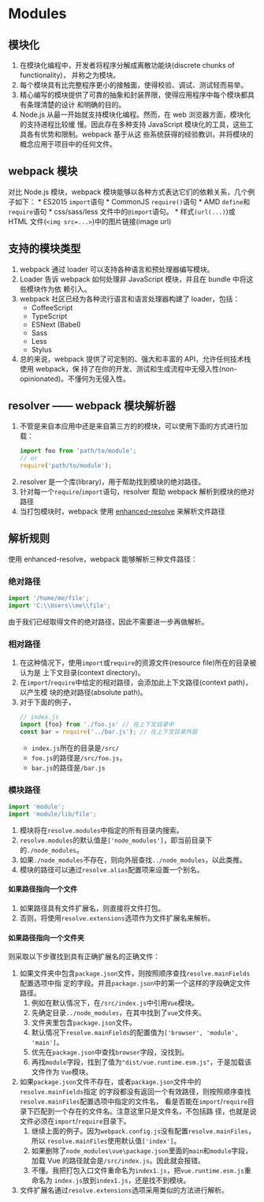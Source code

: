 # Modules

## 模块化
1. 在模块化编程中，开发者将程序分解成离散功能块(discrete chunks of functionality)，
并称之为模块。
2. 每个模块具有比完整程序更小的接触面，使得校验、调试、测试轻而易举。
3. 精心编写的模块提供了可靠的抽象和封装界限，使得应用程序中每个模块都具有条理清楚的设计
和明确的目的。
4. Node.js 从最一开始就支持模块化编程。然而，在 web 浏览器方面，模块化的支持进程比较缓
慢。因此存在多种支持 JavaScript 模块化的工具，这些工具各有优势和限制。webpack 基于从这
些系统获得的经验教训，并将模块的概念应用于项目中的任何文件。


## webpack 模块
对比 Node.js 模块，webpack 模块能够以各种方式表达它们的依赖关系，几个例子如下：
    * ES2015 `import`语句
    * CommonJS `require()`语句
    * AMD `define`和`require`语句
    * css/sass/less 文件中的`@import`语句。
    * 样式`(url(...)`)或 HTML 文件(`<img src=...>`)中的图片链接(image url)


## 支持的模块类型
1. webpack 通过 loader 可以支持各种语言和预处理器编写模块。
2. Loader 告诉 webpack 如何处理非 JavaScript 模块，并且在 bundle 中将这些模块作为依
赖引入。
3. webpack 社区已经为各种流行语言和语言处理器构建了 loader，包括：
    * CoffeeScript
    * TypeScript
    * ESNext (Babel)
    * Sass
    * Less
    * Stylus
4. 总的来说，webpack 提供了可定制的、强大和丰富的 API，允许任何技术栈使用 webpack，保
持了在你的开发、测试和生成流程中无侵入性(non-opinionated)。不懂何为无侵入性。


## resolver —— webpack 模块解析器
1. 不管是来自本应用中还是来自第三方的的模块，可以使用下面的方式进行加载：
    ```js
    import foo from 'path/to/module';
    // or
    require('path/to/module');
    ```
2. resolver 是一个库(library)，用于帮助找到模块的绝对路径。
3. 针对每一个`require`/`import`语句，resolver 帮助 webpack 解析到模块的绝对路径
4. 当打包模块时，webpack 使用 [enhanced-resolve](https://github.com/webpack/enhanced-resolve)
来解析文件路径


## 解析规则
使用 enhanced-resolve，webpack 能够解析三种文件路径：

### 绝对路径
```js
import '/home/me/file';
import 'C:\\Users\\me\\file';
```
由于我们已经取得文件的绝对路径，因此不需要进一步再做解析。

### 相对路径
1. 在这种情况下，使用`import`或`require`的资源文件(resource file)所在的目录被认为是
上下文目录(context directory)。
2. 在`import`/`require`中给定的相对路径，会添加此上下文路径(context path)，以产生模
块的绝对路径(absolute path)。
3. 对于下面的例子，
    ```js
    // index.js
    import {foo} from './foo.js' // 在上下文目录中
    const bar = require('../bar.js'); // 在上下文目录外层
    ```
    * `index.js`所在的目录是`/src/`
    * `foo.js`的路径是`/src/foo.js`，
    * `bar.js`的路径是`/bar.js`

### 模块路径
```js
import 'module';
import 'module/lib/file';
```
1. 模块将在`resolve.modules`中指定的所有目录内搜索。
2. `resolve.modules`的默认值是`['node_modules']`，即当前目录下的`./node_modules`。
3. 如果`./node_modules`不存在，则向外层查找`../node_modules`，以此类推。
4. 模块的路径可以通过`resolve.alias`配置项来设置一个别名。

#### 如果路径指向一个文件
1. 如果路径具有文件扩展名，则直接将文件打包。
2. 否则，将使用`resolve.extensions`选项作为文件扩展名来解析。

#### 如果路径指向一个文件夹
则采取以下步骤找到具有正确扩展名的正确文件：
1. 如果文件夹中包含`package.json`文件，则按照顺序查找`resolve.mainFields`配置选项中指
定的字段。并且`package.json`中的第一个这样的字段确定文件路径。
    1. 例如在默认情况下，在`/src/index.js`中引用`Vue`模块。
    2. 先确定目录`../node_modules`，在其中找到了`vue`文件夹。
    3. 文件夹里包含`package.json`文件。
    4. 默认情况下`resolve.mainFields`的配置值为`['browser', 'module', 'main']`。
    5. 优先在`package.json`中查找`browser`字段，没找到。
    6. 再找`module`字段，找到了值为`"dist/vue.runtime.esm.js"`，于是加载该文件作为
        `Vue`模块。
2. 如果`package.json`文件不存在，或者`package.json`文件中的`resolve.mainFields`指定
的字段都没有返回一个有效路径，则按照顺序查找`resolve.mainFiles`配置选项中指定的文件名，
看是否能在`import`/`require`目录下匹配到一个存在的文件名。注意这里只是文件名，不包括路
径，也就是说文件必须在`import`/`require`目录下。
    1. 继续上面的例子。因为`webpack.config.js`没有配置`resolve.mainFiles`，所以
    `resolve.mainFiles`使用默认值`['index']`。
    2. 如果删除了`node_modules\vue\package.json`里面的`main`和`module`字段，加载
    Vue 的路径就会是`/src/index.js`。因此就会报错。
    3. 不懂。我把打包入口文件重命名为`index1.js`，把`vue.runtime.esm.js`重命名为
    `index.js`放到`index1.js`，还是找不到模块。
3. 文件扩展名通过`resolve.extensions`选项采用类似的方法进行解析。
